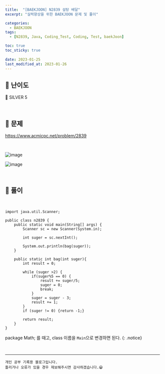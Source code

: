 ```yaml
---
title:  "[BAEKJOON] N2839 설탕 배달"
excerpt: "실력향상을 위한 BAEKJOON 문제 및 풀이"

categories:
  - BAEKJOON
tags:
  - [N2839, Java, Coding_Test, Coding, Test, baekJoon]

toc: true
toc_sticky: true
 
date: 2023-01-25
last_modified_at: 2023-01-26
---
```


## 📌 난이도

  🥈 SILVER 5

<br>

## 📌 문제

https://www.acmicpc.net/problem/2839

<br>

![image](https://user-images.githubusercontent.com/37824506/214612280-6df078b9-5c13-4597-a048-33d31ee55899.png)

![image](https://user-images.githubusercontent.com/37824506/214612398-ce858af7-42eb-478f-aaee-302fd0befd8b.png)


<br>

## 📌 풀이

<br>



```
import java.util.Scanner;

public class n2839 {
    public static void main(String[] args) {
        Scanner sc = new Scanner(System.in);

        int suger = sc.nextInt();

        System.out.println(bag(suger));
    }

    public static int bag(int suger){
        int result = 0;

        while (suger >2) {
            if(suger%5 == 0) {
                result += suger/5;
                suger = 0;
                break;
            }
            suger = suger - 3;
            result += 1;
        }
        if (suger != 0) {return -1;}

        return result;
    }
}
```


package Math; 를 때고, class 이름을 `Main`으로 변경하면 된다.
{: .notice} 


<br>


***
    개인 공부 기록용 블로그입니다.
    틀리거나 오류가 있을 경우 제보해주시면 감사하겠습니다.😁
